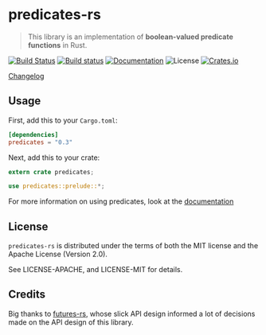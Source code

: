 # predicates-rs

> This library is an implementation of **boolean-valued predicate functions** in Rust.

[![Build Status](https://travis-ci.org/assert-rs/predicates-rs.svg?branch=master)](https://travis-ci.org/assert-rs/predicates-rs)
[![Build status](https://ci.appveyor.com/api/projects/status/enru6k55xme867u6?svg=true)](https://ci.appveyor.com/project/epage/predicates-rs)
[![Documentation](https://img.shields.io/badge/docs-master-blue.svg)](https://docs.rs/predicates)
![License](https://img.shields.io/crates/l/predicates.svg)
[![Crates.io](https://img.shields.io/crates/v/predicates.svg?maxAge=2592000)](https://crates.io/crates/predicates)

[Changelog](https://github.com/assert-rs/predicates-rs/blob/master/CHANGELOG.md)


## Usage

First, add this to your `Cargo.toml`:

```toml
[dependencies]
predicates = "0.3"
```

Next, add this to your crate:

```rust
extern crate predicates;

use predicates::prelude::*;
```

For more information on using predicates, look at the
[documentation](https://docs.rs/predicates)


## License

`predicates-rs` is distributed under the terms of both the MIT license and the
Apache License (Version 2.0).

See LICENSE-APACHE, and LICENSE-MIT for details.


## Credits

Big thanks to [futures-rs](https://github.com/alexcrichton/futures-rs), whose
slick API design informed a lot of decisions made on the API design of this
library.
